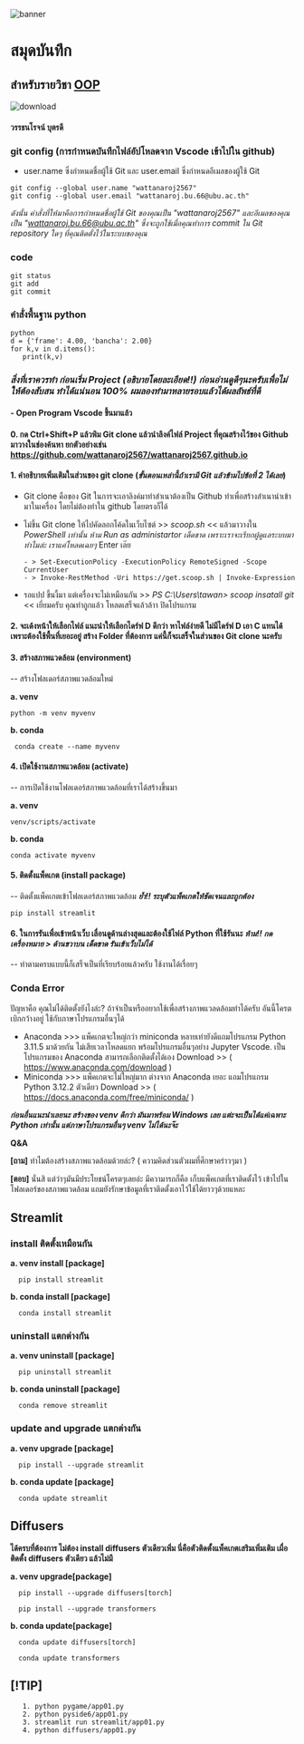 ![banner](https://picsum.photos/800/250)

# สมุดบันทึก

## สำหรับรายวิชา [OOP](https://Wattanaroj2567.github.io)

![download ](./ )
 
#### วรรธนโรจน์ บุตรดี

### git config **(การกำหนดบันทึกไฟล์อัปโหลดจาก Vscode เข้าไปใน github)**
*  user.name ซึ่งกำหนดชื่อผู้ใช้ Git และ user.email ซึ่งกำหนดอีเมลของผู้ใช้ Git
~~~
git config --global user.name "wattanaroj2567"
git config --global user.email "wattanaroj.bu.66@ubu.ac.th"
~~~
*ดังนั้น คำสั่งที่ให้มาคือการกำหนดชื่อผู้ใช้ Git ของคุณเป็น "wattanaroj2567" และอีเมลของคุณเป็น "wattanaroj.bu.66@ubu.ac.th"
 ซึ่งจะถูกใช้เมื่อคุณทำการ commit ใน Git repository ใดๆ ที่คุณติดตั้งไว้ในระบบของคุณ*

### code
~~~
git status
git add
git commit
~~~
### คำสั่งพื้นฐาน python
~~~
python
d = {'frame': 4.00, 'bancha': 2.00}
for k,v in d.items():
   print(k,v)
~~~

### ***สิ่งที่เราควรทำ ก่อนเริ่ม Project (อธิบายโดยละเอียด!!) ก่อนอ่านดูดีๆนะครับเพื่อไม่ให้ต้องสับสน ทำได้แน่นอน 100% ผมลองทำมาหลายรอบแล้วได้ผลลัพธ์ที่ดี***

#### - **Open Program Vscode ขึ้นมาแล้ว** 

#### 0. กด Ctrl+Shift+P แล้วพิม Git clone แล้วนำลิงค์ไฟล์ Project ที่คุณสร้างไว้ของ Github มาวางในช่องค้นหา  **ยกตัวอย่างเช่น https://github.com/wattanaroj2567/wattanaroj2567.github.io**
#### 1. คำอธิบายเพิ่มเติมในส่วนของ git clone (***ขั้นตอนเหล่านี้ถ้าเรามี Git แล้วข้ามไปข้อที่ 2 ได้เลย***)  
  * Git clone คือของ Git ในการจะเอาลิงค์มาทำสำเนาต้องเป็น  Github ทำเพื่อสร้างสำเนานำเข้ามาในเครื่อง โดยไม่ต้องทำใน github โดยตรงก็ได้
  * ไม่ขึ้น Git clone ให้ไปคัดลอกโค้ดในเว็บไซต์ >> *scoop.sh* << แล้วมาวางใน *PowerShell เท่านั้น ห้าม Run as administartor เด็ดขาด เพราะเราจะเรียกผู้ดูแลระบบมาทำไมล่ะ เราแค่โหลดเฉยๆ* Enter เล๊ย
    
     ~~~
     - > Set-ExecutionPolicy -ExecutionPolicy RemoteSigned -Scope CurrentUser
     - > Invoke-RestMethod -Uri https://get.scoop.sh | Invoke-Expression
     ~~~
     
  * รอแปป ขึ้นงี้มา แต่เครื่องจะไม่เหมือนกัน >> *PS C:\Users\tawan> scoop insatall git* << เยี่ยมครับ คุณทำถูกแล้ว โหลดเสร็จแล้วล้าา ปิดโปรแกรม
  
#### 2. จะเด้งหน้าให้เลือกไฟล์ แนะนำให้เลือกไดร์ฟ D ดีกว่า หาไฟล์ง่ายดี ไม่มีไดร์ฟ D เอา C แทนได้ เพราะต้องใช้พื้นที่เยอะอยู่ สร้าง Folder ที่ต้องการ แค่นี้ก็จะเสร็จในส่วนของ Git clone นะครับ

#### 3. สร้างสภาพแวดล้อม (environment) 
 -- สร้างโฟลเดอร์สภาพแวดล้อมใหม่
 
   **a. venv**
   ```
   python -m venv myvenv
   ```
  **b. conda**
  ```
   conda create --name myvenv 
  ```
#### 4. เปิดใช้งานสภาพแวดล้อม (activate)
 -- การเปิดใช้งานโฟลเดอร์สภาพแวดล้อมที่เราได้สร้างขึ้นมา
 
  **a. venv**
  ```
  venv/scripts/activate 
  ```
  **b. conda**
  ```
  conda activate myvenv
  ```
#### 5. ติดตั้งแพ็คเกต (install package)
 -- ติดตั้งแพ็คเกตเข้าโฟลเดอร์สภาพแวดล้อม ***ย้ำ!! ระบุตัวแพ็คเกตให้ชัดเจนและถูกต้อง***
  ```
  pip install streamlit
  ```
#### 6. ในการรันเพื่อเข้าหน้าเว็บ เลื่อนดูด้านล่างสุดและต้องใช้ไฟล์ Python ที่ใช้รันนะ ***ห้าม!! กดเครื่องหมาย > ด้านขวาบน เด็ดขาด รันเข้าเว็บไม่ได้***
 -- ทำตามครบแบบนี้ก็เสร็จเป็นที่เรียบร้อยแล้วครับ ใช้งานได้เรื่อยๆ

### Conda Error 
 ปัญหาคือ คุณไม่ได้ติดตั้งยังไงล่ะ? ถ้าจำเป็นหรืออยากใช้เพื่อสร้างภาพแวลดล้อมทำได้ครับ อันนี้โครตเบิกกว้างอยู่ ใช้กับภาษาโปรแกรมอื่นๆได้  
 - Anaconda  >>> แพ็คเกตจะใหญ่กว่า miniconda หลายเท่ายังดีแถมโปรแกรม Python 3.11.5 มาด้วยกัน ไม่เสียเวลาโหลดแยก พร้อมโปรแกรมอื่นๆอย่าง Jupyter Vscode. เป็นโปรแกรมของ Anaconda สามารถเลือกติดตั้งได้เอง Download >> ( https://www.anaconda.com/download )
 - Miniconda >>> แพ็คเกตจะไม่ใหญ่มาก ต่างจาก Anaconda เยอะ แถมโปรแกรม Python 3.12.2 ตัวเดียว Download >> ( https://docs.anaconda.com/free/miniconda/ )

 ***ก่อนอื่นแนะนำเลยนะ สร้างของ venv ดีกว่า มันมาพร้อม Windows เลย แต่ะจะเป็นได้แค่เฉพาะ Python เท่านั้น แต่ภาษาโปรแกรมอื่นๆ venv ไม่ได้นะจ๊ะ***

 
 **Q&A**
 
 **[ถาม]** ทำไมต้องสร้างสภาพแวดล้อมด้วยล่ะ? ( ความคิดส่วนตัวผมที่ศึกษาคร่าวๆมา )
 
 **[ตอบ]** นั่นสิ แต่ว่าๆมันมีประโยชน์โครตๆเลยอ่ะ มีความารถก็คือ เก็บแพ็คเกตที่เราติดตั้งไว้ เข้าไปในโฟลเดอร์ของสภาพแวดล้อม แถมยังรักษาข้อมูลที่เราติดตั้งเอาไว้ใช้ได้ยาวๆด้วยแหละ


## Streamlit
### install ติดตั้งเหมือนกัน

 **a. venv install [package]** 
 ```
   pip install streamlit 
 ```
 **b. conda install [package]** 
 ```
   conda install streamlit  
 ```
  
### uninstall แตกต่างกัน

 **a. venv uninstall [package]**
 ```
   pip uninstall streamlit 
 ```
 **b. conda uninstall [package]**
 ```
   conda remove streamlit 
 ```
 
### update and upgrade  แตกต่างกัน

 **a. venv upgrade [package]** 
 ```
   pip install --upgrade streamlit 
 ```
 **b. conda update [package]**
 ```
   conda update streamlit 
 ```

 
## Diffusers
  **ได้ครบที่ต้องการ ไม่ต้อง install diffusers ตัวเดียวเพิ่ม นี่คือตัวติดตั้งแพ็คเกตเสริมเพิ่มเติม เผื่อติดตั้ง diffusers ตัวเดียว แล้วไม่มี**
 
 **a. venv upgrade[package]** 
 ```
   pip install --upgrade diffusers[torch]
 ```
 ```
   pip install --upgrade transformers
 ```
**b. conda update[package]**
 ```
   conda update diffusers[torch]
 ```
 ```
   conda update transformers
 ```

## [!TIP] 
```
   1. python pygame/app01.py
   2. python pyside6/app01.py
   3. streamlit run streamlit/app01.py
   4. python diffusers/app01.py
```
